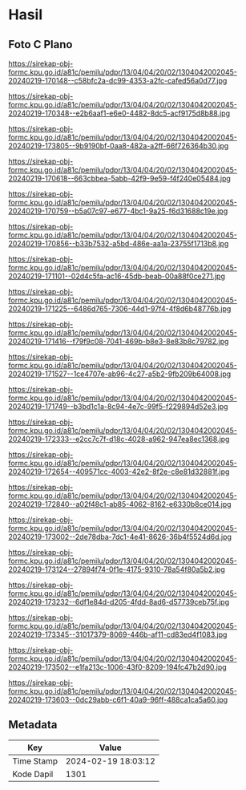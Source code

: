 # Hasil

## Foto C Plano

https://sirekap-obj-formc.kpu.go.id/a81c/pemilu/pdpr/13/04/04/20/02/1304042002045-20240219-170148--c58bfc2a-dc99-4353-a2fc-cafed56a0d77.jpg

https://sirekap-obj-formc.kpu.go.id/a81c/pemilu/pdpr/13/04/04/20/02/1304042002045-20240219-170348--e2b6aaf1-e6e0-4482-8dc5-acf9175d8b88.jpg

https://sirekap-obj-formc.kpu.go.id/a81c/pemilu/pdpr/13/04/04/20/02/1304042002045-20240219-173805--9b9190bf-0aa8-482a-a2ff-66f726364b30.jpg

https://sirekap-obj-formc.kpu.go.id/a81c/pemilu/pdpr/13/04/04/20/02/1304042002045-20240219-170618--663cbbea-5abb-42f9-9e59-f4f240e05484.jpg

https://sirekap-obj-formc.kpu.go.id/a81c/pemilu/pdpr/13/04/04/20/02/1304042002045-20240219-170759--b5a07c97-e677-4bc1-9a25-f6d31688c19e.jpg

https://sirekap-obj-formc.kpu.go.id/a81c/pemilu/pdpr/13/04/04/20/02/1304042002045-20240219-170856--b33b7532-a5bd-486e-aa1a-23755f1713b8.jpg

https://sirekap-obj-formc.kpu.go.id/a81c/pemilu/pdpr/13/04/04/20/02/1304042002045-20240219-171101--02d4c5fa-ac16-45db-beab-00a88f0ce271.jpg

https://sirekap-obj-formc.kpu.go.id/a81c/pemilu/pdpr/13/04/04/20/02/1304042002045-20240219-171225--6486d765-7306-44d1-97f4-4f8d6b48776b.jpg

https://sirekap-obj-formc.kpu.go.id/a81c/pemilu/pdpr/13/04/04/20/02/1304042002045-20240219-171416--f79f9c08-7041-469b-b8e3-8e83b8c79782.jpg

https://sirekap-obj-formc.kpu.go.id/a81c/pemilu/pdpr/13/04/04/20/02/1304042002045-20240219-171527--1ce4707e-ab96-4c27-a5b2-9fb209b64008.jpg

https://sirekap-obj-formc.kpu.go.id/a81c/pemilu/pdpr/13/04/04/20/02/1304042002045-20240219-171749--b3bd1c1a-8c94-4e7c-99f5-f229894d52e3.jpg

https://sirekap-obj-formc.kpu.go.id/a81c/pemilu/pdpr/13/04/04/20/02/1304042002045-20240219-172333--e2cc7c7f-d18c-4028-a962-947ea8ec1368.jpg

https://sirekap-obj-formc.kpu.go.id/a81c/pemilu/pdpr/13/04/04/20/02/1304042002045-20240219-172654--409571cc-4003-42e2-8f2e-c8e81d32881f.jpg

https://sirekap-obj-formc.kpu.go.id/a81c/pemilu/pdpr/13/04/04/20/02/1304042002045-20240219-172840--a02f48c1-ab85-4062-8162-e6330b8ce014.jpg

https://sirekap-obj-formc.kpu.go.id/a81c/pemilu/pdpr/13/04/04/20/02/1304042002045-20240219-173002--2de78dba-7dc1-4e41-8626-36b4f5524d6d.jpg

https://sirekap-obj-formc.kpu.go.id/a81c/pemilu/pdpr/13/04/04/20/02/1304042002045-20240219-173124--27894f74-0f1e-4175-9310-78a54f80a5b2.jpg

https://sirekap-obj-formc.kpu.go.id/a81c/pemilu/pdpr/13/04/04/20/02/1304042002045-20240219-173232--6df1e84d-d205-4fdd-8ad6-d57739ceb75f.jpg

https://sirekap-obj-formc.kpu.go.id/a81c/pemilu/pdpr/13/04/04/20/02/1304042002045-20240219-173345--31017379-8069-446b-af11-cd83ed4f1083.jpg

https://sirekap-obj-formc.kpu.go.id/a81c/pemilu/pdpr/13/04/04/20/02/1304042002045-20240219-173502--e1fa213c-1006-43f0-8209-194fc47b2d90.jpg

https://sirekap-obj-formc.kpu.go.id/a81c/pemilu/pdpr/13/04/04/20/02/1304042002045-20240219-173603--0dc29abb-c6f1-40a9-96ff-488ca1ca5a60.jpg


## Metadata

| Key        | Value               |
| ---------- | ------------------- |
| Time Stamp | 2024-02-19 18:03:12 |
| Kode Dapil | 1301                |



